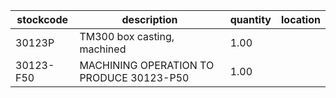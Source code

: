 |stockcode|description|quantity|location|
|---------|-----------|--------|--------|
|30123P|TM300 box casting, machined|1.00||
|30123-F50|MACHINING OPERATION TO PRODUCE 30123-P50|1.00||

